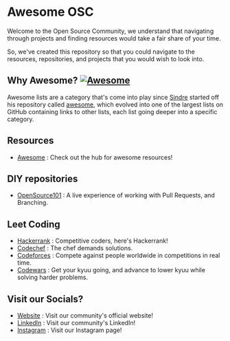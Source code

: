 # Awesome OSC
Welcome to the Open Source Community, we understand that navigating through projects and finding resources would take a fair share of your time.

So, we've created this repository so that you could navigate to the resources, repositories, and projects that you would wish to look into.

## Why Awesome? [![Awesome](https://cdn.rawgit.com/sindresorhus/awesome/d7305f38d29fed78fa85652e3a63e154dd8e8829/media/badge.svg)](https://github.com/sindresorhus/awesome)
Awesome lists are a category that's come into play since [Sindre](https://github.com/sindresorhus) started off his repository called [awesome](https://github.com/sindresorhus/awesome), which evolved into one of the largest lists on GitHub containing links to other lists, each list going deeper into a specific category.

## Resources
 - [Awesome](https://github.com/sindresorhus/awesome) : Check out the hub for awesome resources!

## DIY repositories
 - [OpenSource101](https://github.com/Open-Source-Community-VIT-AP/OpenSource101) : A live experience of working with Pull Requests, and Branching.

## Leet Coding
 - [Hackerrank](https://www.hackerrank.com) : Competitive coders, here's Hackerrank!
 - [Codechef](https://www.codechef.com) : The chef demands solutions.
 - [Codeforces](https://codeforces.com) : Compete against people worldwide in competitions in real time.
 - [Codewars](https://www.codewars.com/dashboard) : Get your kyuu going, and advance to lower kyuu while solving harder problems.

## Visit our Socials?
 - [Website][s1] : Visit our community's official website!
 - [LinkedIn][s2] : Visit our community's LinkedIn!
 - [Instagram][s3] : Visit our Instagram page!
 
[s1]: https://oscvitap.co.in
[s2]: https://www.linkedin.com/company/oscvitap
[s3]: https://www.instagram.com/osc.vitap/
